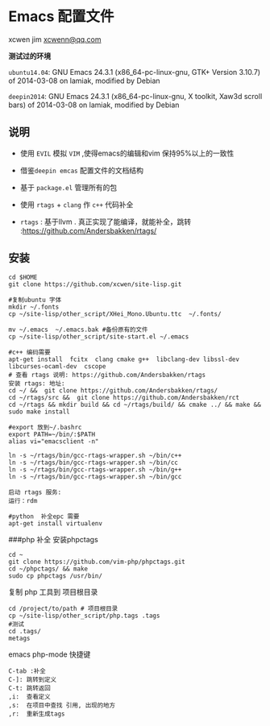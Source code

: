 # Emacs 配置文件

xcwen jim
xcwenn@qq.com

**测试过的环境**

`ubuntu14.04`: GNU Emacs 24.3.1 (x86_64-pc-linux-gnu, GTK+ Version 3.10.7) of 2014-03-08 on lamiak, modified by Debian

`deepin2014`: GNU Emacs 24.3.1 (x86_64-pc-linux-gnu, X toolkit, Xaw3d scroll bars) of 2014-03-08 on lamiak, modified by Debian



## 说明 

* 使用 `EVIL` 模拟 `VIM`  ,使得emacs的编辑和vim 保持95%以上的一致性

* 借鉴`deepin emcas` 配置文件的文档结构

* 基于  `package.el`  管理所有的包

* 使用  `rtags` + `clang` 作 `c++` 代码补全

* `rtags` : 基于llvm . 真正实现了能编译，就能补全，跳转 :https://github.com/Andersbakken/rtags/

## 安装 

```
cd $HOME 
git clone https://github.com/xcwen/site-lisp.git

#复制ubuntu 字体
mkdir ~/.fonts
cp ~/site-lisp/other_script/XHei_Mono.Ubuntu.ttc  ~/.fonts/

mv ~/.emacs  ~/.emacs.bak #备份原有的文件 
cp ~/site-lisp/other_script/site-start.el ~/.emacs

#c++ 编码需要
apt-get install  fcitx  clang cmake g++  libclang-dev libssl-dev libcurses-ocaml-dev  cscope
# 查看 rtags 说明: https://github.com/Andersbakken/rtags
安装 rtags: 地址:
cd ~/ &&  git clone https://github.com/Andersbakken/rtags/
cd ~/rtags/src &&  git clone https://github.com/Andersbakken/rct
cd ~/rtags && mkdir build && cd ~/rtags/build/ && cmake ../ && make && sudo make install 

#export 放到~/.bashrc
export PATH=~/bin/:$PATH
alias vi="emacsclient -n"

ln -s ~/rtags/bin/gcc-rtags-wrapper.sh ~/bin/c++
ln -s ~/rtags/bin/gcc-rtags-wrapper.sh ~/bin/cc
ln -s ~/rtags/bin/gcc-rtags-wrapper.sh ~/bin/g++
ln -s ~/rtags/bin/gcc-rtags-wrapper.sh ~/bin/gcc

启动 rtags 服务:
运行：rdm 

#python  补全epc 需要
apt-get install virtualenv

```

###php 补全 
安装phpctags 
```
cd ~
git clone https://github.com/vim-php/phpctags.git
cd ~/phpctags/ && make 
sudo cp phpctags /usr/bin/ 
```

复制 php 工具到 项目根目录
```
cd /project/to/path # 项目根目录
cp ~/site-lisp/other_script/php.tags .tags
#测试
cd .tags/
metags
```
emacs php-mode 快捷键 
```
C-tab :补全
C-]: 跳转到定义
C-t: 跳转返回
,i:  查看定义
,s:  在项目中查找 引用, 出现的地方
,r:  重新生成tags
```


